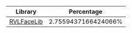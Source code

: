 | Library | Percentage |
| ------------- | ------------- |
| [RVLFaceLib](https://github.com/shibbo/Petari/blob/master/libs/RVLFaceLib/docs/lib/RVLFaceLib.md) | 2.7559437166424066% |
